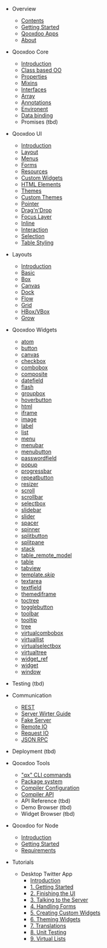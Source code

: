 - Overview
  - [Contents](/contents.md)
  - [Getting Started](/?id=getting-started)
  - [Qooxdoo Apps](/apps.md)
  - [About](/about.md)

- Qooxdoo Core

  - [Introduction](/core/)
  - [Class based OO](/core/classes.md)
  - [Properties](/core/properties.md)
  - [Mixins](/core/mixins.md)
  - [Interfaces](/core/interfaces.md)
  - [Array](/core/array.md)
  - [Annotations](/core/annotations.md)
  - [Environent](/core/environment.md)
  - [Data binding](/core/data_binding.md)
  - Promises (tbd)

- Qooxdoo UI

  - [Introduction](/gui/)
  - [Layout](/gui/layouting.md)
  - [Menus](/gui/menus.md)
  - [Forms](/gui/forms.md)
  - [Resources](/gui/resources.md)
  - [Custom Widgets](/gui/customwidgets.md)
  - [HTML Elements](/gui/html.md)
  - [Themes](/gui/theming.md)
  - [Custom Themes](/gui/themes.md)
  - [Pointer](/gui/pointer.md)
  - [Drag'n'Drop](/gui/dragdrop.md)
  - [Focus Layer](/gui/focus.md)
  - [Inline](/gui/inline.md)
  - [Interaction](/gui/interaction.md)
  - [Selection](/gui/selection.md)
  - [Table Styling](/gui/table_styling.md)


- Layouts

  - [Introduction](/layout/)
  - [Basic](/layout/basic.md)
  - [Box](/layout/box.md)
  - [Canvas](/layout/canvas.md)
  - [Dock](/layout/dock.md)
  - [Flow](/layout/flow.md)
  - [Grid](/layout/grid.md)
  - [HBox/VBox](/layout/box.md)
  - [Grow](/layout/grow.md)

- Qooxdoo Widgets
  - [atom](/widget/atom.md)
  - [button](/widget/button.md)
  - [canvas](/widget/canvas.md)
  - [checkbox](/widget/checkbox.md)
  - [combobox](/widget/combobox.md)
  - [composite](/widget/composite.md)
  - [datefield](/widget/datefield.md)
  - [flash](/widget/flash.md)
  - [groupbox](/widget/groupbox.md)
  - [hoverbutton](/widget/hoverbutton.md)
  - [html](/widget/html.md)
  - [iframe](/widget/iframe.md)
  - [image](/widget/image.md)
  - [label](/widget/label.md)
  - [list](/widget/list.md)
  - [menu](/widget/menu.md)
  - [menubar](/widget/menubar.md)
  - [menubutton](/widget/menubutton.md)
  - [passwordfield](/widget/passwordfield.md)
  - [popup](/widget/popup.md)
  - [progressbar](/widget/progressbar.md)
  - [repeatbutton](/widget/repeatbutton.md)
  - [resizer](/widget/resizer.md)
  - [scroll](/widget/scroll.md)
  - [scrollbar](/widget/scrollbar.md)
  - [selectbox](/widget/selectbox.md)
  - [slidebar](/widget/slidebar.md)
  - [slider](/widget/slider.md)
  - [spacer](/widget/spacer.md)
  - [spinner](/widget/spinner.md)
  - [splitbutton](/widget/splitbutton.md)
  - [splitpane](/widget/splitpane.md)
  - [stack](/widget/stack.md)
  - [table_remote_model](/widget/table_remote_model.md)
  - [table](/widget/table.md)
  - [tabview](/widget/tabview.md)
  - [template._skip_](/widget/template._skip_.md)
  - [textarea](/widget/textarea.md)
  - [textfield](/widget/textfield.md)
  - [themediframe](/widget/themediframe.md)
  - [toctree](/widget/toctree.md)
  - [togglebutton](/widget/togglebutton.md)
  - [toolbar](/widget/toolbar.md)
  - [tooltip](/widget/tooltip.md)
  - [tree](/widget/tree.md)
  - [virtualcombobox](/widget/virtualcombobox.md)
  - [virtuallist](/widget/virtuallist.md)
  - [virtualselectbox](/widget/virtualselectbox.md)
  - [virtualtree](/widget/virtualtree.md)
  - [widget_ref](/widget/widget_ref.md)
  - [widget](/widget/widget.md)
  - [window](/widget/window.md)

- Testing (tbd)

- Communication

  - [REST](/communication/rest.md)
  - [Server Wirter Guide](/communication/rpc_server_writer_guide.md)
  - [Fake Server](/communication/fake_server.md)
  - [Remote IO](/communication/remote_io.md)
  - [Request IO](/communication/request_io.md)
  - [JSON RPC](/communication/rpc.md)

- Deployment (tbd)

- Qooxdoo Tools
  - ["qx" CLI commands](/cli/commands.md)
  - [Package system](/cli/packages.md)
  - [Compiler Configuration](/configuration/overview.md)
  - [Compiler API](/compiler/API.md)
  - API Reference (tbd)
  - Demo Browser (tbd)
  - Widget Browser (tbd)

- Qooxdoo for Node
  - [Introduction](/server/)
  - [Getting Started](/server/getting_started.md)
  - [Requirements](/server/requirements.md)  

- Tutorials

  - Desktop Twitter App
    - [Introduction](/tutorial/twitter/)
    - [1. Getting Started](/tutorial/twitter/tutorial-part-1.md)
    - [2. Finishing the UI](/tutorial/twitter/tutorial-part-2.md)
    - [3. Talking to the Server](/tutorial/twitter/tutorial-part-3.md)
    - [4. Handling Forms](/tutorial/twitter/tutorial-part-4.md)
    - [5. Creating Custom Widgets](/tutorial/twitter/tutorial-part-5.md)
    - [6. Theming Widgets](/tutorial/twitter/tutorial-part-6.md)
    - [7. Translations](/tutorial/twitter/tutorial-part-7.md)
    - [8. Unit Testing](/tutorial/twitter/tutorial-part-8.md)
    - [9. Virtual Lists](/tutorial/twitter/tutorial-part-9.md)
